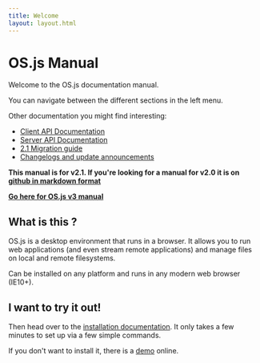 ```yaml
---
title: Welcome
layout: layout.html
---
```


# OS.js Manual

Welcome to the OS.js documentation manual.

You can navigate between the different sections in the left menu.

Other documentation you might find interesting:

- [Client API Documentation](https://api.os-js.org/client)
- [Server API Documentation](https://api.os-js.org/server)
- [2.1 Migration guide](https://community.os-js.org/t/update-version-bump-2-1-0/142)
- [Changelogs and update announcements](https://community.os-js.org/)

**This manual is for v2.1. If you're looking for a manual for v2.0 it is on [github in markdown format](https://github.com/os-js/legacy-manual)**

**[Go here for OS.js v3 manual](https://manual.os-js.org/v3)**

## What is this ?

OS.js is a desktop environment that runs in a browser. It allows you to run web applications (and even stream remote applications) and manage files on local and remote filesystems.

Can be installed on any platform and runs in any modern web browser (IE10+).

## I want to try it out!

Then head over to the [installation documentation](/installation). It only takes a few minutes to set up via a few simple commands.

If you don't want to install it, there is a [demo](https://demo.os-js.org/) online.
